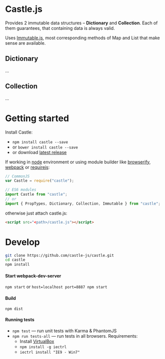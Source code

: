 # Castle.js

Provides 2 immutable data structures – **Dictionary** and **Collection**. Each of them guarantees, that containing data
is always valid.

Uses [Immutable.js](https://facebook.github.io/immutable-js/), most corresponding methods of Map and List
that make sense are available.


## Dictionary

...

## Collection

...


# Getting started

Install Castle:

* `npm install castle --save`
* or `bower install castle --save`
* or download [latest release](https://github.com/castle-js/castle/releases)

If working in [node](https://nodejs.org/en/) environment or using module builder like [browserify](http://browserify.org/), [webpack](https://webpack.github.io/) or [requirejs](http://requirejs.org/):

```javascript
// CommonJS
var Castle = require("castle");

// ES6 modules
import Castle from "castle";
// or
import { PropTypes, Dictionary, Collection, Immutable } from "castle";
```

otherwise just attach castle.js:

```html
<script src="<path>/castle.js"></script>
```



# Develop

```sh
git clone https://github.com/castle-js/castle.git
cd castle
npm install
```

#### Start webpack-dev-server

`npm start` or `host=localhost port=8887 npm start`


#### Build

`npm dist`


#### Running tests

* `npm test` — run unit tests with Karma & PhantomJS
* `npm run tests-all` — run tests in all browsers. Requirements:
    * Install [VirtualBox](https://www.virtualbox.org/wiki/Downloads)
    * `npm install -g iectrl`
    * `iectrl install "IE9 - Win7"`

